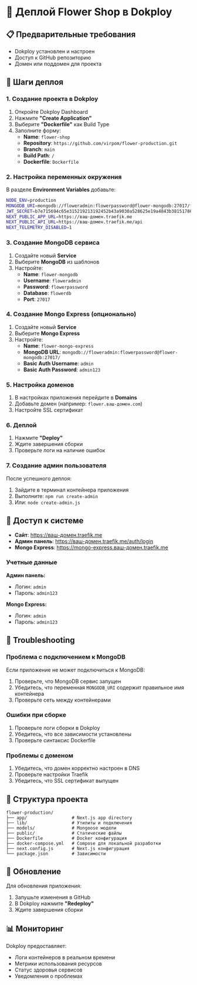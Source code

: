 # 🚀 Деплой Flower Shop в Dokploy

## 📋 Предварительные требования

- Dokploy установлен и настроен
- Доступ к GitHub репозиторию
- Домен или поддомен для проекта

## 🔧 Шаги деплоя

### 1. Создание проекта в Dokploy

1. Откройте Dokploy Dashboard
2. Нажмите **"Create Application"**
3. Выберите **"Dockerfile"** как Build Type
4. Заполните форму:
   - **Name**: `flower-shop`
   - **Repository**: `https://github.com/virpom/flower-production.git`
   - **Branch**: `main`
   - **Build Path**: `/`
   - **Dockerfile**: `Dockerfile`

### 2. Настройка переменных окружения

В разделе **Environment Variables** добавьте:

```bash
NODE_ENV=production
MONGODB_URI=mongodb://floweradmin:flowerpassword@flower-mongodb:27017/flowerdb?authSource=admin
JWT_SECRET=b7e715694c65e315219213192452b43a9030a528625e19a4843b381517865268
NEXT_PUBLIC_APP_URL=https://ваш-домен.traefik.me
NEXT_PUBLIC_API_URL=https://ваш-домен.traefik.me/api
NEXT_TELEMETRY_DISABLED=1
```

### 3. Создание MongoDB сервиса

1. Создайте новый **Service**
2. Выберите **MongoDB** из шаблонов
3. Настройте:
   - **Name**: `flower-mongodb`
   - **Username**: `floweradmin`
   - **Password**: `flowerpassword`
   - **Database**: `flowerdb`
   - **Port**: `27017`

### 4. Создание Mongo Express (опционально)

1. Создайте новый **Service**
2. Выберите **Mongo Express**
3. Настройте:
   - **Name**: `flower-mongo-express`
   - **MongoDB URL**: `mongodb://floweradmin:flowerpassword@flower-mongodb:27017/`
   - **Basic Auth Username**: `admin`
   - **Basic Auth Password**: `admin123`

### 5. Настройка доменов

1. В настройках приложения перейдите в **Domains**
2. Добавьте домен (например: `flower.ваш-домен.com`)
3. Настройте SSL сертификат

### 6. Деплой

1. Нажмите **"Deploy"**
2. Ждите завершения сборки
3. Проверьте логи на наличие ошибок

### 7. Создание админ пользователя

После успешного деплоя:

1. Зайдите в терминал контейнера приложения
2. Выполните: `npm run create-admin`
3. Или: `node create-admin.js`

## 🔐 Доступ к системе

- **Сайт**: https://ваш-домен.traefik.me
- **Админ панель**: https://ваш-домен.traefik.me/auth/login
- **Mongo Express**: https://mongo-express.ваш-домен.traefik.me

### Учетные данные

**Админ панель:**
- Логин: `admin`
- Пароль: `admin123`

**Mongo Express:**
- Логин: `admin`
- Пароль: `admin123`

## 🐛 Troubleshooting

### Проблема с подключением к MongoDB

Если приложение не может подключиться к MongoDB:

1. Проверьте, что MongoDB сервис запущен
2. Убедитесь, что переменная `MONGODB_URI` содержит правильное имя контейнера
3. Проверьте сеть между контейнерами

### Ошибки при сборке

1. Проверьте логи сборки в Dokploy
2. Убедитесь, что все зависимости установлены
3. Проверьте синтаксис Dockerfile

### Проблемы с доменом

1. Убедитесь, что домен корректно настроен в DNS
2. Проверьте настройки Traefik
3. Убедитесь, что SSL сертификат выпущен

## 📁 Структура проекта

```
flower-production/
├── app/                 # Next.js app directory
├── lib/                 # Утилиты и подключения
├── models/              # Mongoose модели
├── public/              # Статические файлы
├── Dockerfile           # Docker конфигурация
├── docker-compose.yml   # Compose для локальной разработки
├── next.config.js       # Next.js конфигурация
└── package.json         # Зависимости
```

## 🔄 Обновление

Для обновления приложения:

1. Запушьте изменения в GitHub
2. В Dokploy нажмите **"Redeploy"**
3. Ждите завершения сборки

## 📊 Мониторинг

Dokploy предоставляет:
- Логи контейнеров в реальном времени
- Метрики использования ресурсов
- Статус здоровья сервисов
- Уведомления о проблемах
